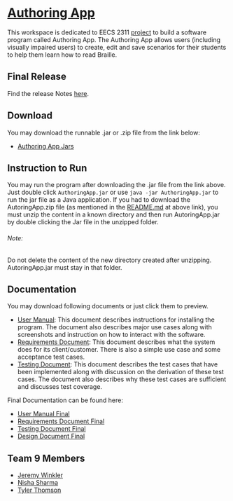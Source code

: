 # [Authoring App](https://github.com/NS-01/forked_enamel)

This workspace is dedicated to EECS 2311 [project](https://wiki.eecs.yorku.ca/course_archive/2017-18/W/2311/proj) to build a software program called Authoring App. The Authoring App allows users (including visually impaired users) to create, edit and save scenarios for their students to help them learn how to read Braille.

## Final Release
Find the release Notes [here](https://github.com/NS-01/forked_enamel/blob/master/README.txt).

## Download
You may download the runnable .jar or .zip file from the link below: 
* [Authoring App Jars](https://github.com/NS-01/forked_enamel/tree/master/Authoring%20App%20Jars)

## Instruction to Run
You may run the program after downloading the .jar file from the link above. Just double click `AuthoringApp.jar` or use `java -jar AuthoringApp.jar` to run the jar file as a Java application. If you had to download the AutoringApp.zip file (as mentioned in the [README.md](https://github.com/NS-01/forked_enamel/blob/master/Authoring%20App%20Jars/README.md) at above link), you must unzip the content in a known directory and then run AutoringApp.jar by double clicking the Jar file in the unzipped folder.

###### Note:
Do not delete the content of the new directory created after unzipping. AutoringApp.jar must stay in that folder.

## Documentation
You may download following documents or just click them to preview.

* [User Manual](https://github.com/NS-01/forked_enamel/blob/master/Documentation/2311%20-%20User%20Manual%20%5BMidterm%20Submission%5D.pdf): This document describes  instructions for installing the program. The document also describes major use cases along with  screenshots and instruction on how to interact with the software.  
* [Requirements Document](https://github.com/NS-01/forked_enamel/blob/master/Documentation/Requirements%20Document%20%5BMidterm%20Submission%5D.pdf): This document describes what the system does for its client/customer. There is also a simple use case and some acceptance test cases.
* [Testing Document](https://github.com/NS-01/forked_enamel/blob/master/Documentation/Testing%20Documents%20%5BMidterm%20Submission%5D.pdf): This document describes the test cases that have been implemented along with discussion on the derivation of these test cases. The document also describes why these test cases are
sufficient and discusses test coverage. 

Final Documentation can be found here:
* [User Manual Final](https://github.com/NS-01/forked_enamel/blob/master/Documentation/2311%20-%20User%20Manual%20%5BFinal%20Submission%5D.pdf) 
* [Requirements Document Final](https://github.com/NS-01/forked_enamel/blob/master/Documentation/Requirements%20Document%20Final.pdf)
* [Testing Document Final](https://github.com/NS-01/forked_enamel/blob/master/Documentation/Testing%20Documents%20%5BFinal%20Submission%5D.pdf)
* [Design Document Final](https://github.com/NS-01/forked_enamel/blob/master/Documentation/Design%20Document.pdf)


## Team 9 Members 

* [Jeremy Winkler](https://github.com/JeremyWinkler)
* [Nisha Sharma](https://github.com/NS-01)
* [Tyler Thomson](https://github.com/tynt7)
